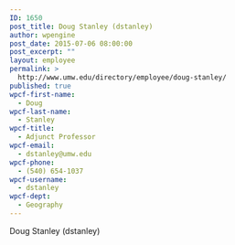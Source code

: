 ```yaml
---
ID: 1650
post_title: Doug Stanley (dstanley)
author: wpengine
post_date: 2015-07-06 08:00:00
post_excerpt: ""
layout: employee
permalink: >
  http://www.umw.edu/directory/employee/doug-stanley/
published: true
wpcf-first-name:
  - Doug
wpcf-last-name:
  - Stanley
wpcf-title:
  - Adjunct Professor
wpcf-email:
  - dstanley@umw.edu
wpcf-phone:
  - (540) 654-1037
wpcf-username:
  - dstanley
wpcf-dept:
  - Geography
---
```

Doug Stanley (dstanley)